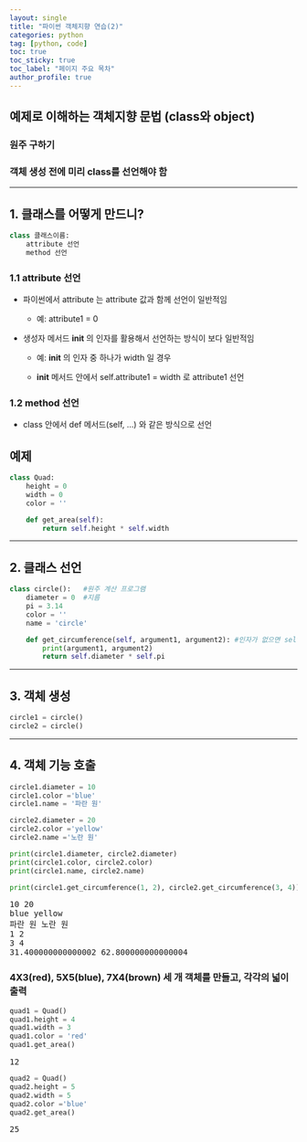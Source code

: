 ```yaml
---
layout: single
title: "파이썬 객체지향 연습(2)"
categories: python
tag: [python, code]
toc: true
toc_sticky: true
toc_label: "페이지 주요 목차"
author_profile: true
---
```


## 예제로 이해하는 객체지향 문법 (class와 object)

### 원주 구하기

### 객체 생성 전에 미리 class를 선언해야 함

---

## 1. 클래스를 어떻게 만드니?

```python
class 클래스이름:
    attribute 선언
    method 선언
```

### 1.1 attribute 선언

- 파이썬에서 attribute 는 attribute 값과 함께 선언이 일반적임

  - 예: attribute1 = 0

- 생성자 메서드 **init** 의 인자를 활용해서 선언하는 방식이 보다 일반적임

  - 예: **init** 의 인자 중 하나가 width 일 경우

  - **init** 메서드 안에서 self.attribute1 = width 로 attribute1 선언

### 1.2 method 선언

- class 안에서 def 메서드(self, ...) 와 같은 방식으로 선언

## 예제

```python
class Quad:
    height = 0
    width = 0
    color = ''

    def get_area(self):
        return self.height * self.width
```

---

## 2. 클래스 선언

```python
class circle():   #원주 계산 프로그램
    diameter = 0  #지름
    pi = 3.14
    color = ''
    name = 'circle'

    def get_circumference(self, argument1, argument2): #인자가 없으면 self 입력
        print(argument1, argument2)
        return self.diameter * self.pi
```

---

## 3. 객체 생성

```python
circle1 = circle()
circle2 = circle()
```

---

## 4. 객체 기능 호출

```python
circle1.diameter = 10
circle1.color ='blue'
circle1.name = '파란 원'

circle2.diameter = 20
circle2.color ='yellow'
circle2.name ='노란 원'

print(circle1.diameter, circle2.diameter)
print(circle1.color, circle2.color)
print(circle1.name, circle2.name)

print(circle1.get_circumference(1, 2), circle2.get_circumference(3, 4)) #메소드 안에 argument 넣기
```

<pre>
10 20
blue yellow
파란 원 노란 원
1 2
3 4
31.400000000000002 62.800000000000004
</pre>

### 4X3(red), 5X5(blue), 7X4(brown) 세 개 객체를 만들고, 각각의 넓이 출력

```python
quad1 = Quad()
quad1.height = 4
quad1.width = 3
quad1.color = 'red'
quad1.get_area()
```

<pre>
12
</pre>

```python
quad2 = Quad()
quad2.height = 5
quad2.width = 5
quad2.color ='blue'
quad2.get_area()
```

<pre>
25
</pre>
